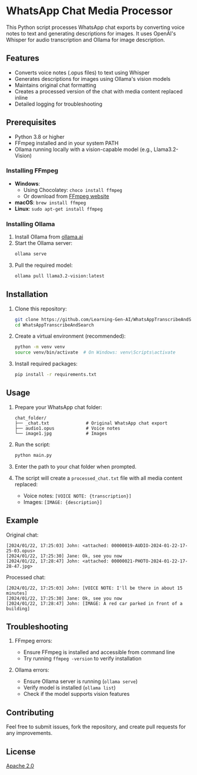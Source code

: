 # WhatsApp Chat Media Processor

This Python script processes WhatsApp chat exports by converting voice notes to text and generating descriptions for images. It uses OpenAI's Whisper for audio transcription and Ollama for image description.

## Features

- Converts voice notes (.opus files) to text using Whisper
- Generates descriptions for images using Ollama's vision models
- Maintains original chat formatting
- Creates a processed version of the chat with media content replaced inline
- Detailed logging for troubleshooting

## Prerequisites

- Python 3.8 or higher
- FFmpeg installed and in your system PATH
- Ollama running locally with a vision-capable model (e.g., Llama3.2-Vision)

### Installing FFmpeg

- **Windows**: 
  - Using Chocolatey: `choco install ffmpeg`
  - Or download from [FFmpeg website](https://ffmpeg.org/download.html)
- **macOS**: `brew install ffmpeg`
- **Linux**: `sudo apt-get install ffmpeg`

### Installing Ollama

1. Install Ollama from [ollama.ai](https://ollama.ai)
2. Start the Ollama server:
   ```bash
   ollama serve
   ```
3. Pull the required model:
   ```bash
   ollama pull llama3.2-vision:latest
   ```

## Installation

1. Clone this repository:
   ```bash
   git clone https://github.com/Learning-Gen-AI/WhatsAppTranscribeAndSearch.git
   cd WhatsAppTranscribeAndSearch
   ```

2. Create a virtual environment (recommended):
   ```bash
   python -m venv venv
   source venv/bin/activate  # On Windows: venv\Scripts\activate
   ```

3. Install required packages:
   ```bash
   pip install -r requirements.txt
   ```

## Usage

1. Prepare your WhatsApp chat folder:
   ```
   chat_folder/
   ├── _chat.txt              # Original WhatsApp chat export
   ├── audio1.opus            # Voice notes
   └── image1.jpg             # Images
   ```

2. Run the script:
   ```bash
   python main.py
   ```

3. Enter the path to your chat folder when prompted.

4. The script will create a `processed_chat.txt` file with all media content replaced:
   - Voice notes: `[VOICE NOTE: {transcription}]`
   - Images: `[IMAGE: {description}]`

## Example

Original chat:
```
[2024/01/22, 17:25:03] John: ‎<attached: 00000019-AUDIO-2024-01-22-17-25-03.opus>
[2024/01/22, 17:25:30] Jane: Ok, see you now
‎[2024/01/22, 17:28:47] John: ‎<attached: 00000021-PHOTO-2024-01-22-17-28-47.jpg>
```

Processed chat:
```
[2024/01/22, 17:25:03] John: [VOICE NOTE: I'll be there in about 15 minutes]
[2024/01/22, 17:25:30] Jane: Ok, see you now
[2024/01/22, 17:28:47] John: [IMAGE: A red car parked in front of a building]
```

## Troubleshooting

1. FFmpeg errors:
   - Ensure FFmpeg is installed and accessible from command line
   - Try running `ffmpeg -version` to verify installation

2. Ollama errors:
   - Ensure Ollama server is running (`ollama serve`)
   - Verify model is installed (`ollama list`)
   - Check if the model supports vision features

## Contributing

Feel free to submit issues, fork the repository, and create pull requests for any improvements.

## License

[Apache 2.0](LICENSE)

